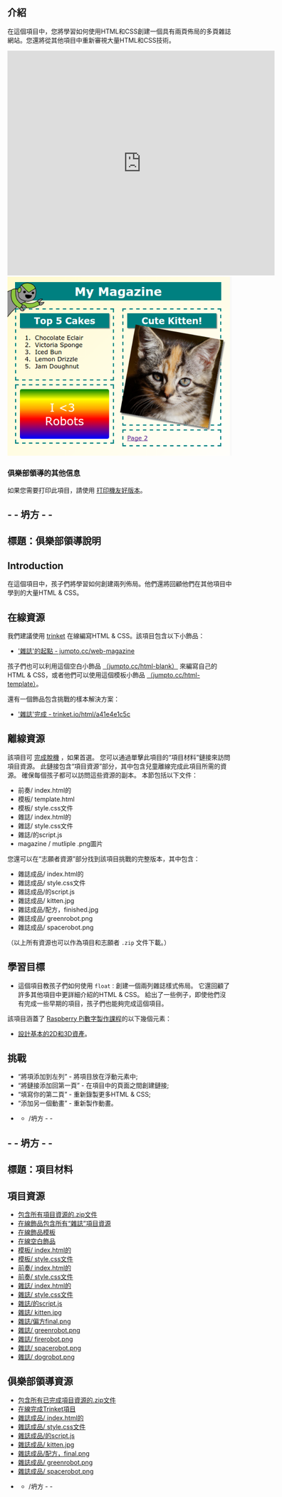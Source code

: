 ## 介紹

在這個項目中，您將學習如何使用HTML和CSS創建一個具有兩頁佈局的多頁雜誌網站。您還將從其他項目中重新審視大量HTML和CSS技術。

<div class="trinket">
  <iframe src="https://trinket.io/embed/html/a41e4e1c5c?outputOnly=true&start=result" width="600" height="505" frameborder="0" marginwidth="0" marginheight="0" allowfullscreen>
  </iframe>
  <img src="images/magazine-final.png">
</div>

### 俱樂部領導的其他信息

如果您需要打印此項目，請使用 [打印機友好版本](https://projects.raspberrypi.org/en/projects/magazine/print)。

## - - 坍方 - -

## 標題：俱樂部領導說明

## Introduction

在這個項目中，孩子們將學習如何創建兩列佈局。他們還將回顧他們在其他項目中學到的大量HTML & CSS。

## 在線資源

我們建議使用 [trinket](https://trinket.io/) 在線編寫HTML & CSS。該項目包含以下小飾品：

* ['雜誌'的起點 - jumpto.cc/web-magazine](http://jumpto.cc/web-magazine)

孩子們也可以利用這個空白小飾品 [（jumpto.cc/html-blank）](http://jumpto.cc/html-blank) 來編寫自己的HTML & CSS，或者他們可以使用這個模板小飾品 [（jumpto.cc/html-template）](http://jumpto.cc/html-template)。

還有一個飾品包含挑戰的樣本解決方案：

* ['雜誌'完成 - trinket.io/html/a41e4e1c5c](https://trinket.io/html/a41e4e1c5c)

## 離線資源

該項目可 [完成脫機](https://www.codeclubprojects.org/en-GB/resources/webdev-working-offline/) ，如果首選。 您可以通過單擊此項目的“項目材料”鏈接來訪問項目資源。 此鏈接包含“項目資源”部分，其中包含兒童離線完成此項目所需的資源。 確保每個孩子都可以訪問這些資源的副本。 本節包括以下文件：

* 前奏/ index.html的
* 模板/ template.html
* 模板/ style.css文件
* 雜誌/ index.html的
* 雜誌/ style.css文件
* 雜誌/的script.js
* magazine / mutliple .png圖片

您還可以在“志願者資源”部分找到該項目挑戰的完整版本，其中包含：

* 雜誌成品/ index.html的
* 雜誌成品/ style.css文件
* 雜誌成品/的script.js
* 雜誌成品/ kitten.jpg
* 雜誌成品/配方，finished.jpg
* 雜誌成品/ greenrobot.png
* 雜誌成品/ spacerobot.png

（以上所有資源也可以作為項目和志願者 `.zip` 文件下載。）

## 學習目標

* 這個項目教孩子們如何使用 `float：`創建一個兩列雜誌樣式佈局。 它還回顧了許多其他項目中更詳細介紹的HTML & CSS。 給出了一些例子，即使他們沒有完成一些早期的項目，孩子們也能夠完成這個項目。 

該項目涵蓋了 [Raspberry Pi數字製作課程](http://rpf.io/curriculum)的以下幾個元素：

* [設計基本的2D和3D資產](https://www.raspberrypi.org/curriculum/design/creator)。

## 挑戰

* “將項添加到左列” - 將項目放在浮動元素中;
* “將鏈接添加回第一頁” - 在項目中的頁面之間創建鏈接;
* “填寫你的第二頁” - 重新錄製更多HTML & CSS;
* “添加另一個動畫” - 重新製作動畫。

- - /坍方 - -

## - - 坍方 - -

## 標題：項目材料

## 項目資源

* [包含所有項目資源的.zip文件](resources/magazine-project-resources.zip)
* [在線飾品包含所有“雜誌”項目資源](http://jumpto.cc/web-magazine)
* [在線飾品模板](http://jumpto.cc/trinket-template)
* [在線空白飾品](http://jumpto.cc/trinket-blank)
* [模板/ index.html的](resources/template-index.html)
* [模板/ style.css文件](resources/template-style.css)
* [前奏/ index.html的](resources/intro-index.html)
* [前奏/ style.css文件](resources/intro-style.css)
* [雜誌/ index.html的](resources/magazine-index.html)
* [雜誌/ style.css文件](resources/magazine-style.css)
* [雜誌/的script.js](resources/magazine-script.js)
* [雜誌/ kitten.jpg](resources/magazine-kitten.jpg)
* [雜誌/偏方final.png](resources/magazine-recipe-final.png)
* [雜誌/ greenrobot.png](resources/magazine-greenrobot.png)
* [雜誌/ firerobot.png](resources/magazine-firerobot.png)
* [雜誌/ spacerobot.png](resources/magazine-spacerobot.png)
* [雜誌/ dogrobot.png](resources/magazine-dogrobot.png)

## 俱樂部領導資源

* [包含所有已完成項目資源的.zip文件](resources/magazine-volunteer-resources.zip)
* [在線完成Trinket項目](https://trinket.io/html/a41e4e1c5c)
* [雜誌成品/ index.html的](resources/magazine-finished-index.html)
* [雜誌成品/ style.css文件](resources/magazine-finished-style.css)
* [雜誌成品/的script.js](resources/magazine-finished-script.js)
* [雜誌成品/ kitten.jpg](resources/magazine-finished-kitten.jpg)
* [雜誌成品/配方，final.png](resources/magazine-finished-recipe-final.png)
* [雜誌成品/ greenrobot.png](resources/magazine-finished-greenrobot.png)
* [雜誌成品/ spacerobot.png](resources/magazine-finished-spacerobot.png)

- - /坍方 - -